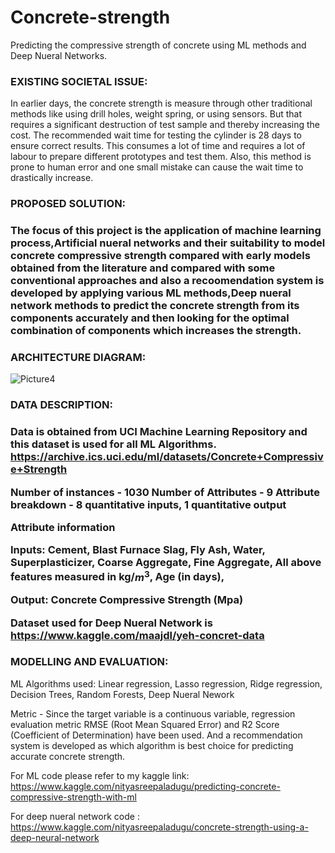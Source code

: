 # Concrete-strength
Predicting the compressive strength of concrete using ML methods and Deep Nueral Networks.

<h3> EXISTING SOCIETAL ISSUE: </h3>

In earlier days, the concrete strength is measure through other traditional methods like using drill holes, weight spring, or using sensors. But that requires a significant destruction of test sample and thereby increasing the cost. The recommended wait time for testing the cylinder is 28 days to ensure correct results. This consumes a lot of time and requires a lot of labour to prepare different prototypes and test them. Also, this method is prone to human error and one small mistake can cause the wait time to drastically increase.

<h3> PROPOSED SOLUTION: <h3>
   
The focus of this project is the application of machine learning process,Artificial nueral networks and their suitability to model concrete compressive strength compared with early models obtained from the literature and compared with some conventional approaches and also a recoomendation system is developed by applying various ML methods,Deep nueral network methods to predict the concrete strength from its components accurately and then looking for the optimal combination of components which increases the strength.

<h3> ARCHITECTURE DIAGRAM: </h3>

![Picture4](https://user-images.githubusercontent.com/53599318/99866749-c486d380-2bd9-11eb-8ee3-abbc60f646cb.jpg)

<h3>  DATA DESCRIPTION: <h3>
   
Data is obtained from UCI Machine Learning Repository and this dataset is used for all ML Algorithms. https://archive.ics.uci.edu/ml/datasets/Concrete+Compressive+Strength

Number of instances - 1030
Number of Attributes - 9
Attribute breakdown - 8 quantitative inputs, 1 quantitative output

Attribute information

Inputs:
Cement,
Blast Furnace Slag,
Fly Ash,
Water,
Superplasticizer,
Coarse Aggregate,
Fine Aggregate,
All above features measured in kg/$m^3$,
Age (in days),

Output:
Concrete Compressive Strength (Mpa)

Dataset used for Deep Nueral Network is https://www.kaggle.com/maajdl/yeh-concret-data

<h3> MODELLING AND EVALUATION: </h3>

ML Algorithms used:
Linear regression,
Lasso regression,
Ridge regression,
Decision Trees,
Random Forests,
Deep Nueral Nework

Metric - Since the target variable is a continuous variable, regression evaluation metric RMSE (Root Mean Squared Error) and R2 Score (Coefficient of Determination) have been used.
And a recommendation system is developed as which algorithm is best choice for predicting accurate concrete strength.

For ML code please refer to my kaggle link: https://www.kaggle.com/nityasreepaladugu/predicting-concrete-compressive-strength-with-ml

For deep nueral network code : https://www.kaggle.com/nityasreepaladugu/concrete-strength-using-a-deep-neural-network





